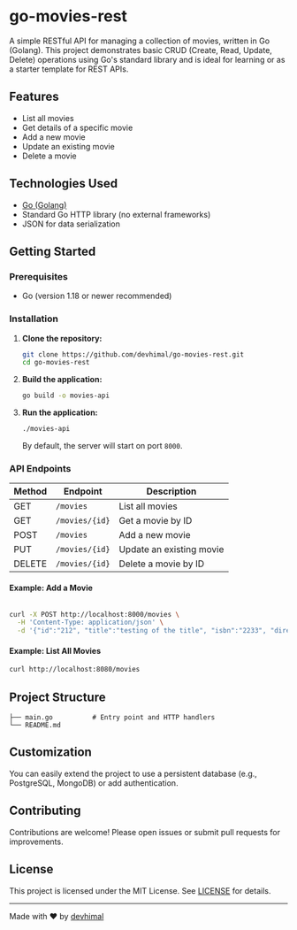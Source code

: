 # go-movies-rest

A simple RESTful API for managing a collection of movies, written in Go (Golang). This project demonstrates basic CRUD (Create, Read, Update, Delete) operations using Go's standard library and is ideal for learning or as a starter template for REST APIs.

## Features

- List all movies
- Get details of a specific movie
- Add a new movie
- Update an existing movie
- Delete a movie

## Technologies Used

- [Go (Golang)](https://golang.org/)
- Standard Go HTTP library (no external frameworks)
- JSON for data serialization

## Getting Started

### Prerequisites

- Go (version 1.18 or newer recommended)

### Installation

1. **Clone the repository:**

   ```bash
   git clone https://github.com/devhimal/go-movies-rest.git
   cd go-movies-rest
   ```

2. **Build the application:**

   ```bash
   go build -o movies-api
   ```

3. **Run the application:**

   ```bash
   ./movies-api
   ```

   By default, the server will start on port `8000`.

### API Endpoints

| Method | Endpoint       | Description              |
| ------ | -------------- | ------------------------ |
| GET    | `/movies`      | List all movies          |
| GET    | `/movies/{id}` | Get a movie by ID        |
| POST   | `/movies`      | Add a new movie          |
| PUT    | `/movies/{id}` | Update an existing movie |
| DELETE | `/movies/{id}` | Delete a movie by ID     |

#### Example: Add a Movie

```bash

curl -X POST http://localhost:8000/movies \
  -H 'Content-Type: application/json' \
  -d '{"id":"212", "title":"testing of the title", "isbn":"2233", "director":{"firstname":"test", "lastname":"lastname"}}'

```

#### Example: List All Movies

```bash
curl http://localhost:8080/movies
```

## Project Structure

```
├── main.go          # Entry point and HTTP handlers
└── README.md
```

## Customization

You can easily extend the project to use a persistent database (e.g., PostgreSQL, MongoDB) or add authentication.

## Contributing

Contributions are welcome! Please open issues or submit pull requests for improvements.

## License

This project is licensed under the MIT License. See [LICENSE](LICENSE) for details.

---

Made with ❤️ by [devhimal](https://github.com/devhimal)
